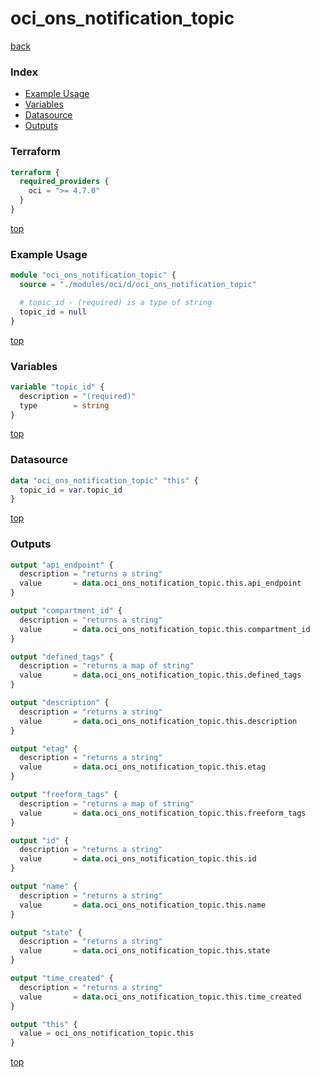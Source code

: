 # oci_ons_notification_topic

[back](../oci.md)

### Index

- [Example Usage](#example-usage)
- [Variables](#variables)
- [Datasource](#datasource)
- [Outputs](#outputs)

### Terraform

```terraform
terraform {
  required_providers {
    oci = ">= 4.7.0"
  }
}
```

[top](#index)

### Example Usage

```terraform
module "oci_ons_notification_topic" {
  source = "./modules/oci/d/oci_ons_notification_topic"

  # topic_id - (required) is a type of string
  topic_id = null
}
```

[top](#index)

### Variables

```terraform
variable "topic_id" {
  description = "(required)"
  type        = string
}
```

[top](#index)

### Datasource

```terraform
data "oci_ons_notification_topic" "this" {
  topic_id = var.topic_id
}
```

[top](#index)

### Outputs

```terraform
output "api_endpoint" {
  description = "returns a string"
  value       = data.oci_ons_notification_topic.this.api_endpoint
}

output "compartment_id" {
  description = "returns a string"
  value       = data.oci_ons_notification_topic.this.compartment_id
}

output "defined_tags" {
  description = "returns a map of string"
  value       = data.oci_ons_notification_topic.this.defined_tags
}

output "description" {
  description = "returns a string"
  value       = data.oci_ons_notification_topic.this.description
}

output "etag" {
  description = "returns a string"
  value       = data.oci_ons_notification_topic.this.etag
}

output "freeform_tags" {
  description = "returns a map of string"
  value       = data.oci_ons_notification_topic.this.freeform_tags
}

output "id" {
  description = "returns a string"
  value       = data.oci_ons_notification_topic.this.id
}

output "name" {
  description = "returns a string"
  value       = data.oci_ons_notification_topic.this.name
}

output "state" {
  description = "returns a string"
  value       = data.oci_ons_notification_topic.this.state
}

output "time_created" {
  description = "returns a string"
  value       = data.oci_ons_notification_topic.this.time_created
}

output "this" {
  value = oci_ons_notification_topic.this
}
```

[top](#index)